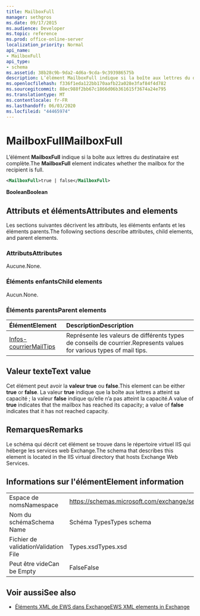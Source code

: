 ```yaml
---
title: MailboxFull
manager: sethgros
ms.date: 09/17/2015
ms.audience: Developer
ms.topic: reference
ms.prod: office-online-server
localization_priority: Normal
api_name:
- MailboxFull
api_type:
- schema
ms.assetid: 38b28c9b-9da2-4d6a-9cda-9c393986575b
description: L’élément MailboxFull indique si la boîte aux lettres du destinataire est complète.
ms.openlocfilehash: f336f1eda122bb170aafb22a028e3faf84f4d782
ms.sourcegitcommit: 88ec988f2bb67c1866d06b361615f3674a24e795
ms.translationtype: MT
ms.contentlocale: fr-FR
ms.lasthandoff: 06/03/2020
ms.locfileid: "44465974"
---
```

# <a name="mailboxfull"></a><span data-ttu-id="461c8-103">MailboxFull</span><span class="sxs-lookup"><span data-stu-id="461c8-103">MailboxFull</span></span>

<span data-ttu-id="461c8-104">L’élément **MailboxFull** indique si la boîte aux lettres du destinataire est complète.</span><span class="sxs-lookup"><span data-stu-id="461c8-104">The **MailboxFull** element indicates whether the mailbox for the recipient is full.</span></span> 
  
```XML
<MailboxFull>true | false</MailboxFull>
```

<span data-ttu-id="461c8-105">**Boolean**</span><span class="sxs-lookup"><span data-stu-id="461c8-105">**Boolean**</span></span>

## <a name="attributes-and-elements"></a><span data-ttu-id="461c8-106">Attributs et éléments</span><span class="sxs-lookup"><span data-stu-id="461c8-106">Attributes and elements</span></span>

<span data-ttu-id="461c8-107">Les sections suivantes décrivent les attributs, les éléments enfants et les éléments parents.</span><span class="sxs-lookup"><span data-stu-id="461c8-107">The following sections describe attributes, child elements, and parent elements.</span></span>
  
### <a name="attributes"></a><span data-ttu-id="461c8-108">Attributs</span><span class="sxs-lookup"><span data-stu-id="461c8-108">Attributes</span></span>

<span data-ttu-id="461c8-109">Aucune.</span><span class="sxs-lookup"><span data-stu-id="461c8-109">None.</span></span>
  
### <a name="child-elements"></a><span data-ttu-id="461c8-110">Éléments enfants</span><span class="sxs-lookup"><span data-stu-id="461c8-110">Child elements</span></span>

<span data-ttu-id="461c8-111">Aucun.</span><span class="sxs-lookup"><span data-stu-id="461c8-111">None.</span></span>
  
### <a name="parent-elements"></a><span data-ttu-id="461c8-112">Éléments parents</span><span class="sxs-lookup"><span data-stu-id="461c8-112">Parent elements</span></span>

|<span data-ttu-id="461c8-113">**Élément**</span><span class="sxs-lookup"><span data-stu-id="461c8-113">**Element**</span></span>|<span data-ttu-id="461c8-114">**Description**</span><span class="sxs-lookup"><span data-stu-id="461c8-114">**Description**</span></span>|
|:-----|:-----|
|[<span data-ttu-id="461c8-115">Infos-courrier</span><span class="sxs-lookup"><span data-stu-id="461c8-115">MailTips</span></span>](mailtips.md) <br/> |<span data-ttu-id="461c8-116">Représente les valeurs de différents types de conseils de courrier.</span><span class="sxs-lookup"><span data-stu-id="461c8-116">Represents values for various types of mail tips.</span></span>  <br/> |
   
## <a name="text-value"></a><span data-ttu-id="461c8-117">Valeur texte</span><span class="sxs-lookup"><span data-stu-id="461c8-117">Text value</span></span>

<span data-ttu-id="461c8-118">Cet élément peut avoir la **valeur true** ou **false**.</span><span class="sxs-lookup"><span data-stu-id="461c8-118">This element can be either **true** or **false**.</span></span> <span data-ttu-id="461c8-119">La valeur **true** indique que la boîte aux lettres a atteint sa capacité ; la valeur **false** indique qu’elle n’a pas atteint la capacité.</span><span class="sxs-lookup"><span data-stu-id="461c8-119">A value of **true** indicates that the mailbox has reached its capacity; a value of **false** indicates that it has not reached capacity.</span></span> 
  
## <a name="remarks"></a><span data-ttu-id="461c8-120">Remarques</span><span class="sxs-lookup"><span data-stu-id="461c8-120">Remarks</span></span>

<span data-ttu-id="461c8-121">Le schéma qui décrit cet élément se trouve dans le répertoire virtuel IIS qui héberge les services web Exchange.</span><span class="sxs-lookup"><span data-stu-id="461c8-121">The schema that describes this element is located in the IIS virtual directory that hosts Exchange Web Services.</span></span>
  
## <a name="element-information"></a><span data-ttu-id="461c8-122">Informations sur l'élément</span><span class="sxs-lookup"><span data-stu-id="461c8-122">Element information</span></span>

|||
|:-----|:-----|
|<span data-ttu-id="461c8-123">Espace de noms</span><span class="sxs-lookup"><span data-stu-id="461c8-123">Namespace</span></span>  <br/> |https://schemas.microsoft.com/exchange/services/2006/types  <br/> |
|<span data-ttu-id="461c8-124">Nom du schéma</span><span class="sxs-lookup"><span data-stu-id="461c8-124">Schema Name</span></span>  <br/> |<span data-ttu-id="461c8-125">Schéma Types</span><span class="sxs-lookup"><span data-stu-id="461c8-125">Types schema</span></span>  <br/> |
|<span data-ttu-id="461c8-126">Fichier de validation</span><span class="sxs-lookup"><span data-stu-id="461c8-126">Validation File</span></span>  <br/> |<span data-ttu-id="461c8-127">Types.xsd</span><span class="sxs-lookup"><span data-stu-id="461c8-127">Types.xsd</span></span>  <br/> |
|<span data-ttu-id="461c8-128">Peut être vide</span><span class="sxs-lookup"><span data-stu-id="461c8-128">Can be Empty</span></span>  <br/> |<span data-ttu-id="461c8-129">False</span><span class="sxs-lookup"><span data-stu-id="461c8-129">False</span></span>  <br/> |
   
## <a name="see-also"></a><span data-ttu-id="461c8-130">Voir aussi</span><span class="sxs-lookup"><span data-stu-id="461c8-130">See also</span></span>

- [<span data-ttu-id="461c8-131">Éléments XML de EWS dans Exchange</span><span class="sxs-lookup"><span data-stu-id="461c8-131">EWS XML elements in Exchange</span></span>](ews-xml-elements-in-exchange.md)


